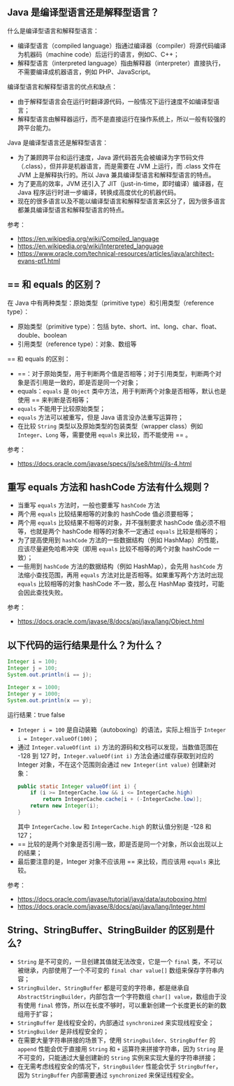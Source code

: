 ## Java 是编译型语言还是解释型语言？
什么是编译型语言和解释型语言：
- 编译型语言（compiled language）指通过编译器（compiler）将源代码编译为机器码（machine code）后运行的语言，例如C、C++；
- 解释型语言（interpreted language）指由解释器（interpreter）直接执行，不需要编译成机器语言，例如 PHP、JavaScript。

编译型语言和解释型语言的优点和缺点：
- 由于解释型语言会在运行时翻译源代码，一般情况下运行速度不如编译型语言；
- 解释型语言由解释器运行，而不是直接运行在操作系统上，所以一般有较强的跨平台能力。

Java 是编译型语言还是解释型语言：
- 为了兼顾跨平台和运行速度，Java 源代码首先会被编译为字节码文件（.class），但并非是机器语言，而是需要在 JVM 上运行，而 .class 文件在 JVM 上是解释执行的。所以 Java 兼具编译型语言和解释型语言的特点。
- 为了更高的效率，JVM 还引入了 JIT（just-in-time，即时编译）编译器，在 Java 程序运行时进一步编译，转换成高度优化的机器代码。
- 现在的很多语言以及不能以编译型语言和解释型语言来区分了，因为很多语言都兼具编译型语言和解释型语言的特点。

参考：
- https://en.wikipedia.org/wiki/Compiled_language
- https://en.wikipedia.org/wiki/Interpreted_language
- https://www.oracle.com/technical-resources/articles/java/architect-evans-pt1.html


## == 和 equals 的区别？
在 Java 中有两种类型：原始类型（primitive type）和引用类型（reference type）：
- 原始类型（primitive type）：包括 byte、short、int、long、char、float、double、boolean
- 引用类型（reference type）：对象、数组等

== 和 equals 的区别：
- ==：对于原始类型，用于判断两个值是否相等；对于引用类型，判断两个对象是否引用是一致的，即是否是同一个对象；
- equals：`equals` 是 `Object` 类中方法，用于判断两个对象是否相等，默认也是使用 == 来判断是否相等；
- `equals` 不能用于比较原始类型；
- `equals` 方法可以被重写，但是 Java 语言没办法重写运算符；
- 在比较 `String` 类型以及原始类型的包装类型（wrapper class）例如 `Integer`、`Long` 等，需要使用 `equals` 来比较，而不能使用 == 。

参考：
- https://docs.oracle.com/javase/specs/jls/se8/html/jls-4.html

## 重写 equals 方法和 hashCode 方法有什么规则？
- 当重写 `equals` 方法时，一般也要重写 `hashCode` 方法
- 两个用 `equals` 比较结果相等的对象的 hashCode 值必须要相等；
- 两个用 `equals` 比较结果不相等的对象，并不强制要求 hashCode 值必须不相等，也就是两个 hashCode 相等的对象不一定通过 `equals` 比较是相等的；
- 为了提高使用到 `hashCode` 方法的一些数据结构（例如 HashMap）的性能，应该尽量避免哈希冲突（即用 `equals` 比较不相等的两个对象 hashCode 一致）；
- 一些用到 `hashCode` 方法的数据结构（例如 HashMap），会先用 `hashCode` 方法缩小查找范围，再用 `equals` 方法对比是否相等。如果重写两个方法时出现 `equals` 比较相等的对象 hashCode 不一致，那么在 HashMap 查找时，可能会因此查找失败。

参考：
- https://docs.oracle.com/javase/8/docs/api/java/lang/Object.html

## 以下代码的运行结果是什么？为什么？
```java
Integer i = 100;
Integer j = 100;
System.out.println(i == j);

Integer x = 1000;
Integer y = 1000;
System.out.println(x == y);
```

运行结果：true false

- `Integer i = 100` 是自动装箱（autoboxing）的语法，实际上相当于 `Integer i = Integer.valueOf(100)`；
- 通过 `Integer.valueOf(int i)` 方法的源码和文档可以发现，当数值范围在 -128 到 127 时，`Integer.valueOf(int i)` 方法会通过缓存获取到对应的 Integer 对象，不在这个范围则会通过 `new Integer(int value)` 创建新对象：
    ```java
    public static Integer valueOf(int i) {
        if (i >= IntegerCache.low && i <= IntegerCache.high)
            return IntegerCache.cache[i + (-IntegerCache.low)];
        return new Integer(i);
    }
    ```
    其中 `IntegerCache.low` 和 `IntegerCache.high` 的默认值分别是 -128 和 127；
- == 比较的是两个对象是否引用一致，即是否是同一个对象，所以会出现以上的结果；
- 最后要注意的是，Integer 对象不应该用 == 来比较，而应该用 `equals` 来比较。

参考：
- https://docs.oracle.com/javase/tutorial/java/data/autoboxing.html
- https://docs.oracle.com/javase/8/docs/api/java/lang/Integer.html

## String、StringBuffer、StringBuilder 的区别是什么?
- `String` 是不可变的，一旦创建其值就无法改变，它是一个 `final` 类，不可以被继承，内部使用了一个不可变的 `final char value[]` 数组来保存字符串内容；
- `StringBuilder`、`StringBuffer` 都是可变的字符串，都是继承自 `AbstractStringBuilder`，内部包含一个字符数组 `char[] value`，数组由于没有使用 `final` 修饰，所以在长度不够时，可以重新创建一个长度更长的新的数组用于扩容；
- `StringBuffer` 是线程安全的，内部通过 `synchronized` 来实现线程安全；
- `StringBuilder` 是非线程安全的；
- 在需要大量字符串拼接的场景下，使用 `StringBuilder`、`StringBuffer` 的 `append` 性能会优于直接用 `String` 和 `+` 运算符来拼接字符串，因为 `String` 是不可变的，只能通过大量创建新的 `String` 实例来实现大量的字符串拼接；
- 在无需考虑线程安全的情况下，`StringBuilder` 性能会优于 `StringBuffer`，因为 `StringBuffer` 内部需要通过 `synchronized`  来保证线程安全。
